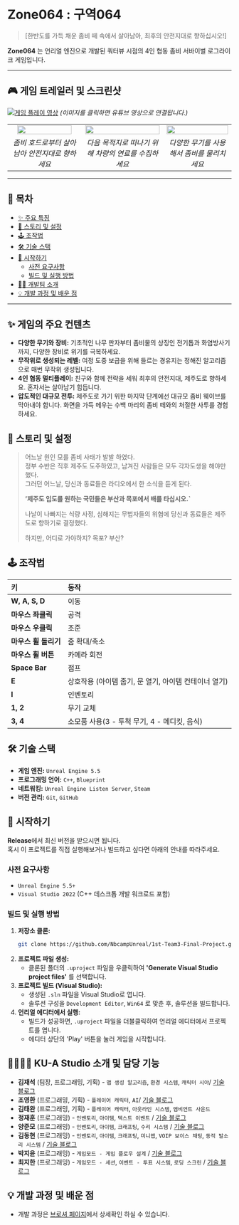 # Zone064 : 구역064
> [한반도를 가득 채운 좀비 떼 속에서 살아남아, 최후의 안전지대로 향하십시오!]

**Zone064** 는 언리얼 엔진으로 개발된 쿼터뷰 시점의 4인 협동 좀비 서바이벌 로그라이크 게임입니다.

---

## 🎮 게임 트레일러 및 스크린샷

[![게임 플레이 영상](https://private-user-images.githubusercontent.com/192657116/462874052-f56cfbf5-5002-461b-8b9f-975155ced02c.png?jwt=eyJhbGciOiJIUzI1NiIsInR5cCI6IkpXVCJ9.eyJpc3MiOiJnaXRodWIuY29tIiwiYXVkIjoicmF3LmdpdGh1YnVzZXJjb250ZW50LmNvbSIsImtleSI6ImtleTUiLCJleHAiOjE3NTE3ODA0NDcsIm5iZiI6MTc1MTc4MDE0NywicGF0aCI6Ii8xOTI2NTcxMTYvNDYyODc0MDUyLWY1NmNmYmY1LTUwMDItNDYxYi04YjlmLTk3NTE1NWNlZDAyYy5wbmc_WC1BbXotQWxnb3JpdGhtPUFXUzQtSE1BQy1TSEEyNTYmWC1BbXotQ3JlZGVudGlhbD1BS0lBVkNPRFlMU0E1M1BRSzRaQSUyRjIwMjUwNzA2JTJGdXMtZWFzdC0xJTJGczMlMkZhd3M0X3JlcXVlc3QmWC1BbXotRGF0ZT0yMDI1MDcwNlQwNTM1NDdaJlgtQW16LUV4cGlyZXM9MzAwJlgtQW16LVNpZ25hdHVyZT1lY2I2MzBhOWVhNTEwODM0M2Q5M2NlY2NkMDRhYWZkNDk1MTFkOTY5OWFhMzNjZjliZWFlNTUzZmY1MTlmNGNlJlgtQW16LVNpZ25lZEhlYWRlcnM9aG9zdCJ9.HyZ1ulVEFHj40cPvUaCo3jcs0_KdbNsskiX5buTjm7c)](https://youtu.be/bgwEXZA_5Tc?si=ZEXcr4aCSJkWcZuE)
*(이미지를 클릭하면 유튜브 영상으로 연결됩니다.)*

| | | |
|:----------------------------------------------------------:|:------------------------------------------------------------:|:------------------------------------------------------------:|
| <img src="https://private-user-images.githubusercontent.com/192657116/462873966-6be1782f-ffe7-4cf2-aaa0-e616570837b2.png?jwt=eyJhbGciOiJIUzI1NiIsInR5cCI6IkpXVCJ9.eyJpc3MiOiJnaXRodWIuY29tIiwiYXVkIjoicmF3LmdpdGh1YnVzZXJjb250ZW50LmNvbSIsImtleSI6ImtleTUiLCJleHAiOjE3NTE3ODA0NDcsIm5iZiI6MTc1MTc4MDE0NywicGF0aCI6Ii8xOTI2NTcxMTYvNDYyODczOTY2LTZiZTE3ODJmLWZmZTctNGNmMi1hYWEwLWU2MTY1NzA4MzdiMi5wbmc_WC1BbXotQWxnb3JpdGhtPUFXUzQtSE1BQy1TSEEyNTYmWC1BbXotQ3JlZGVudGlhbD1BS0lBVkNPRFlMU0E1M1BRSzRaQSUyRjIwMjUwNzA2JTJGdXMtZWFzdC0xJTJGczMlMkZhd3M0X3JlcXVlc3QmWC1BbXotRGF0ZT0yMDI1MDcwNlQwNTM1NDdaJlgtQW16LUV4cGlyZXM9MzAwJlgtQW16LVNpZ25hdHVyZT0zODkwMjVjODQyYTA1NWI5YTNmMmIzNjk1MTBjYzE0ZmRlYzdhOTE0ODRiYmMwZTg4Y2NlMTE1MDE1ZWMxMDkwJlgtQW16LVNpZ25lZEhlYWRlcnM9aG9zdCJ9.xMrGO-EsXD8-G-KFoCaJSyglbQ4t97kE9cnhizZbg3w" width="90%"> | <img src="https://private-user-images.githubusercontent.com/192657116/462874593-84a15abb-1252-4c8c-b4c9-9ab832099d32.png?jwt=eyJhbGciOiJIUzI1NiIsInR5cCI6IkpXVCJ9.eyJpc3MiOiJnaXRodWIuY29tIiwiYXVkIjoicmF3LmdpdGh1YnVzZXJjb250ZW50LmNvbSIsImtleSI6ImtleTUiLCJleHAiOjE3NTE3ODA0NDcsIm5iZiI6MTc1MTc4MDE0NywicGF0aCI6Ii8xOTI2NTcxMTYvNDYyODc0NTkzLTg0YTE1YWJiLTEyNTItNGM4Yy1iNGM5LTlhYjgzMjA5OWQzMi5wbmc_WC1BbXotQWxnb3JpdGhtPUFXUzQtSE1BQy1TSEEyNTYmWC1BbXotQ3JlZGVudGlhbD1BS0lBVkNPRFlMU0E1M1BRSzRaQSUyRjIwMjUwNzA2JTJGdXMtZWFzdC0xJTJGczMlMkZhd3M0X3JlcXVlc3QmWC1BbXotRGF0ZT0yMDI1MDcwNlQwNTM1NDdaJlgtQW16LUV4cGlyZXM9MzAwJlgtQW16LVNpZ25hdHVyZT1lNmE2M2QwYmQxMjk5OTBiMmJlOWQ1YzhiMjdlOTk0M2Q0M2RlZDg1NDIwNzFkMWIyYTM2YjgxNzM3NTYwY2E3JlgtQW16LVNpZ25lZEhlYWRlcnM9aG9zdCJ9.6NGLWl8KKnaBQZnt_2SPO8SFnlqjtPmVvaEqMEX3RPY" width="100%"> | <img src="https://private-user-images.githubusercontent.com/192657116/462874284-f6ba4e05-e0c7-4dec-be73-b0fc61cb3c25.png?jwt=eyJhbGciOiJIUzI1NiIsInR5cCI6IkpXVCJ9.eyJpc3MiOiJnaXRodWIuY29tIiwiYXVkIjoicmF3LmdpdGh1YnVzZXJjb250ZW50LmNvbSIsImtleSI6ImtleTUiLCJleHAiOjE3NTE3ODA0NDcsIm5iZiI6MTc1MTc4MDE0NywicGF0aCI6Ii8xOTI2NTcxMTYvNDYyODc0Mjg0LWY2YmE0ZTA1LWUwYzctNGRlYy1iZTczLWIwZmM2MWNiM2MyNS5wbmc_WC1BbXotQWxnb3JpdGhtPUFXUzQtSE1BQy1TSEEyNTYmWC1BbXotQ3JlZGVudGlhbD1BS0lBVkNPRFlMU0E1M1BRSzRaQSUyRjIwMjUwNzA2JTJGdXMtZWFzdC0xJTJGczMlMkZhd3M0X3JlcXVlc3QmWC1BbXotRGF0ZT0yMDI1MDcwNlQwNTM1NDdaJlgtQW16LUV4cGlyZXM9MzAwJlgtQW16LVNpZ25hdHVyZT02NThiMTYwYjQxOGQyNDUzYmQwNjQ2MGJlMjA5YTZmMTJjMTI3M2I0YWY1MTg5Zjg1OTA5MTZkMTY2NzUxYWZjJlgtQW16LVNpZ25lZEhlYWRlcnM9aG9zdCJ9.EbBQa95l8xPINzPBF_b5oDxudQSQeSZxmo7gHRI2yl8" width="100%"> |
| *좀비 호드로부터 살아남아 안전지대로 향하세요* | *다음 목적지로 떠나기 위해 차량의 연료를 수집하세요* | *다양한 무기를 사용해서 좀비를 물리치세요* |

---

## 📑 목차

- [✨ 주요 특징](#-주요-특징)
- [📖 스토리 및 설정](#-스토리-및-설정)
- [🕹️ 조작법](#️-조작법)
- [🛠️ 기술 스택](#️-기술-스택)
- [🚀 시작하기](#-시작하기)
  - [사전 요구사항](#사전-요구사항)
  - [빌드 및 실행 방법](#빌드-및-실행-방법)
- [🧑‍💻 개발팀 소개](#-개발팀-소개)
- [💡 개발 과정 및 배운 점](#-개발-과정-및-배운-점)

---

## ✨ 게임의 주요 컨텐츠
* **다양한 무기와 장비:** 기초적인 나무 판자부터 좀비물의 상징인 전기톱과 화염방사기까지, 다양한 장비로 위기를 극복하세요.
* **무작위로 생성되는 레벨:** 여정 도중 보급을 위해 들르는 경유지는 정해진 알고리즘으로 매번 무작위 생성됩니다.
* **4인 협동 멀티플레이:** 친구와 함께 전략을 세워 최후의 안전지대, 제주도로 향하세요. 혼자서는 살아남기 힘듭니다.
* **압도적인 대규모 전투:** 제주도로 가기 위한 마지막 단계에선 대규모 좀비 웨이브를 막아내야 합니다. 화면을 가득 메우는 수백 마리의 좀비 떼와의 처절한 사투를 경험하세요.

## 📖 스토리 및 설정

> 어느날  원인 모를 좀비 사태가 발발 하였다. <br>
> 정부 수반은 직후 제주도 도주하였고, 남겨진 사람들은 모두 각자도생을 해야만 했다. <br>
> 그러던 어느날, 당신과 동료들은 라디오에서 한 소식을 듣게 된다.
>
> **’제주도 입도를 원하는 국민들은 부산과 목포에서 배를 타십시오.`**
> 
> 나날이 나빠지는 식량 사정, 심해지는 무법자들의 위협에 
> 당신과 동료들은 제주도로 향하기로 결정했다. 
>
> 하지만, 어디로 가야하지? 목포? 부산?


## 🕹️ 조작법

| 키 | 동작 |
| :--- | :--- |
| **W, A, S, D** | 이동 |
| **마우스 좌클릭** | 공격 |
| **마우스 우클릭** | 조준 |
| **마우스 휠 돌리기** | 줌 확대/축소 |
| **마우스 휠 버튼** | 카메라 회전 |
| **Space Bar** | 점프 |
| **E** | 상호작용 (아이템 줍기, 문 열기, 아이템 컨테이너 열기) |
| **I** | 인벤토리 |
| **1, 2** | 무기 교체 |
| **3, 4** | 소모품 사용(3 - 투척 무기, 4 - 메디킷, 음식) |

## 🛠️ 기술 스택

* **게임 엔진:** `Unreal Engine 5.5`
* **프로그래밍 언어:** `C++`, `Blueprint`
* **네트워킹:** `Unreal Engine Listen Server`, `Steam`
* **버전 관리:** `Git`, `GitHub`

## 🚀 시작하기

**Release**에서 최신 버전을 받으시면 됩니다. 
<br>
혹시 이 프로젝트를 직접 실행해보거나 빌드하고 싶다면 아래의 안내를 따라주세요.

### 사전 요구사항

* `Unreal Engine 5.5+`
* `Visual Studio 2022` (C++ 데스크톱 개발 워크로드 포함)

### 빌드 및 실행 방법

1.  **저장소 클론:**
    ```bash
    git clone https://github.com/NbcampUnreal/1st-Team3-Final-Project.git
    ```
2.  **프로젝트 파일 생성:**
    * 클론된 폴더의 `.uproject` 파일을 우클릭하여 **'Generate Visual Studio project files'** 를 선택합니다.
3.  **프로젝트 빌드 (Visual Studio):**
    * 생성된 `.sln` 파일을 Visual Studio로 엽니다.
    * 솔루션 구성을 `Development Editor`, `Win64` 로 맞춘 후, 솔루션을 빌드합니다.
4.  **언리얼 에디터에서 실행:**
    * 빌드가 성공하면, `.uproject` 파일을 더블클릭하여 언리얼 에디터에서 프로젝트를 엽니다.
    * 에디터 상단의 'Play' 버튼을 눌러 게임을 시작합니다.

## 👨‍👩‍👧‍👦 KU-A Studio 소개 및 담당 기능

* **김재석** (팀장, 프로그래밍, 기획) - `맵 생성 알고리즘`, `환경 시스템`, `캐릭터 시야`/ [기술 블로그](https://velog.io/@cmgeugene/posts)
* **조영환** (프로그래밍, 기획) - `플레이어 캐릭터`, `AI`/ [기술 블로그](https://alwaysyoung2.tistory.com/)
* **김태완** (프로그래밍, 기획) - `플레이어 캐릭터`, `아웃라인 시스템`, `엠비언트 사운드`
* **정재훈** (프로그래밍) - `인벤토리`, `아이템`, `텍스트 이벤트` / [기술 블로그](https://velog.io/@sotakqmf01/posts)
* **양준모** (프로그래밍) - `인벤토리`, `아이템`, `크래프팅`, `수리 시스템` / [기술 블로그](https://junmo.tistory.com/)
* **김동현** (프로그래밍) - `인벤토리`, `아이템`, `크래프팅`, `미니맵`, `VOIP 보이스 채팅`, `동적 발소리 시스템` / [기술 블로그](https://dong-grae.tistory.com/)
* **박지윤** (프로그래밍) - `게임모드 - 게임 플로우 설계` / [기술 블로그](https://unreality.tistory.com/)
* **최지한** (프로그래밍) - `게임모드 - 세션`, `이벤트 - 투표 시스템`, `로딩 스크린` / [기술 블로그](https://ji-han.tistory.com/)

## 💡 개발 과정 및 배운 점

* 개발 과정은 [브로셔 페이지](https://www.notion.so/teamsparta/1-3-Zone064-21e2dc3ef51480ff8e3eddf85c0bccaa?source=copy_link)에서 상세확인 하실 수 있습니다.
